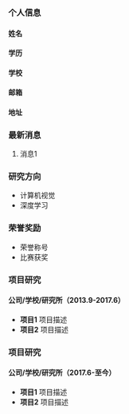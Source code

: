 ### 个人信息
#### 姓名
#### 学历
#### 学校
#### 邮箱
#### 地址
### 最新消息
1. 消息1

### 研究方向
- 计算机视觉
- 深度学习

### 荣誉奖励
- 荣誉称号
- 比赛获奖

### 项目研究
#### 公司/学校/研究所（2013.9-2017.6）
- **项目1**
项目描述
- **项目2**
项目描述
### 项目研究
#### 公司/学校/研究所（2017.6-至今）
- **项目1**
项目描述
- **项目2**
项目描述

